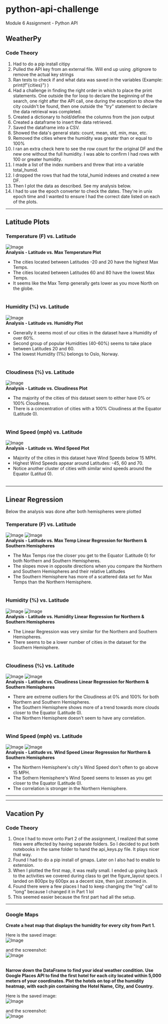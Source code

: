 # python-api-challenge
Module 6 Assignment - Python API

## WeatherPy

### Code Theory

1. Had to do a pip install citipy
2. Pulled the API key from an external file. Will end up using .gitignore to remove the actual key strings
3. Ran tests to check if and what data was saved in the variables (Example: print(f"{cities}") )
4. Had a challenge in finding the right order in which to place the print statements. One outside the for loop to declare the beginning of the search, one right after the API call, one during the exception to show the city couldn't be found, then one outside the "try" statement to declare the data retrieval was completed.  
5. Created a dictionary to hold/define the columns from the json output
6. Created a dataframe to insert the data retrieved.
7. Saved the dataframe into a CSV.
8. Showed the data's general stats: count, mean, std, min, max, etc.
9. Removed the cities where the humidity was greater than or equal to 100%
10. I ran an extra check here to see the row count for the original DF and the new one without the full humidity. I was able to confirm I had rows with 100 or greater humidity.
11. I made a list of the index numbers and threw that into a variable total_humid. 
12. I dropped the rows that had the total_humid indexes and created a new DF.
13. Then I plot the data as described.  See my analysis below.
14. I had to use the epoch converter to check the dates. They're in unix epoch time and I wanted to ensure I had the correct date listed on each of the plots.
<hr>

## Latitude Plots

### Temperature (F) vs. Latitude <br/>
![Image](/Output/fig1.png)<br/>
**Analysis - Latitude vs. Max Temperature Plot**<br/>
* The cities located between Latitudes -20 and 20 have the highest Max Temps.
* The cities located between Latitudes 60 and 80 have the lowest Max Temps.
* It seems like the Max Temp generally gets lower as you move North on the globe.
<br/><br/>

### Humidity (%) vs. Latitude<br/>
![Image](/Output/fig2.png)<br/>
**Analysis - Latitude vs. Humidity Plot**<br/>
* Generally it seems most of our cities in the dataset have a Humidity of over 60%.
* Second group of popular Humidities (40-60%) seems to take place between Latitudes 20 and 60.
* The lowest Humidity (1%) belongs to Oslo, Norway.
<br/><br/>

### Cloudiness (%) vs. Latitude<br/>
![Image](/Output/fig3.png)<br/>
**Analysis - Latitude vs. Cloudiness Plot**
* The majority of the cities of this dataset seem to either have 0% or 100% Cloudiness.
* There is a concentration of cities with a 100% Cloudiness at the Equator (Latitude 0).
<br/><br/>

### Wind Speed (mph) vs. Latitude<br/>
![Image](/Output/fig4.png)<br/>
**Analysis - Latitude vs. Wind Speed Plot**
* Majority of the cities in this dataset have Wind Speeds below 15 MPH.
* Highest Wind Speeds appear around Latitudes: -45, 60 and 70.
* Notice another cluster of cities with similar wind speeds around the Equator (Latitud 0).
<br/><br/>

<hr>

## Linear Regression
Below the analysis was done after both hemispheres were plotted

### Temperature (F) vs. Latitude<br/>
![Image](/Output/north_tempvLat.png) ![Image](/Output/south_tempvLat.png)<br/>
**Analysis - Latitude vs. Max Temp Linear Regression for Northern & Southern Hemispheres**
* The Max Temps rise the closer you get to the Equator (Latitude 0) for both Northern and Southern Hemispheres.
* The slopes move in opposite directions when you compare the Northern and Southern Hemispheres and their relative Latitudes
* The Southern Hemisphere has more of a scattered data set for Max Temps than the Northern Hemisphere.
<br/><br/>

### Humidity (%) vs. Latitude<br/>
![Image](/Output/north_tempvhumid.png) ![Image](/Output/south_tempvhumid.png)<br/>
**Analysis - Latitude vs. Humidity Linear Regression for Northern & Southern Hemispheres**
* The Linear Regression was very similar for the Northern and Southern Hemispheres.
* There seems to be a lower number of cities in the dataset for the Southern Hemisphere.
<br/><br/>

### Cloudiness (%) vs. Latitude<br/>
![Image](/Output/north_tempvcloud.png) ![Image](/Output/south_tempvcloud.png)<br/>
**Analysis - Latitude vs. Cloudiness Linear Regression for Northern & Southern Hemispheres**
* There are extreme outliers for the Cloudiness at 0% and 100% for both Northern and Southern Hemispheres.
* The Southern Hemisphere shows more of a trend towards more clouds closer to the Equator (Latitude 0).
* The Northern Hemisphere doesn't seem to have any correlation.
<br/><br/>

### Wind Speed (mph) vs. Latitude<br/>
![Image](/Output/north_tempvwindspd.png) ![Image](/Output/south_tempvwindspd.png)<br/>
**Analysis - Latitude vs. Wind Speed Linear Regression for Northern & Southern Hemispheres**
* The Northern Hemisphere's city's Wind Speed don't often to go above 15 MPH.
* The Sothern Hemisphere's Wind Speed seems to lessen as you get closer to the Equator (Latitude 0).
* The correlation is stronger in the Northern Hemisphere.

<hr>
<hr>

## Vacation Py

### Code Theory
1. Once I had to move onto Part 2 of the assignment, I realized that some files were affected by having separate folders. So I decided to put both notebooks in the same folder to hand the api_keys.py file. It plays nicer that way.
2. Found I had to do a pip install of gmaps. Later on I also had to enable to extension.
3. When I plotted the first map, it was really small.  I ended up going back to the activities we covered during class to get the figure_layout specs.  I landed on 800px by 600px as a decent size, then just zoomed in.
4. Found there were a few places I had to keep changing the "lng" call to "long" because I changed it in Part 1 lol
5. This seemed easier because the first part had all the setup.
<hr>

### Google Maps

**Create a heat map that displays the humidity for every city from Part 1.**

Here is the saved image: <br/>
![Image](/Output/google-heatmap.png) <br/>

and the screenshot:<br/>
![Image](/Output/google-heatmap-screenshot.png)<br/><br/>

**Narrow down the DataFrame to find your ideal weather condition. Use Google Places API to find the first hotel for each city located within 5,000 meters of your coordinates. Plot the hotels on top of the humidity heatmap, with each pin containing the Hotel Name, City, and Country.**

Here is the saved image: <br/>
![Image](/Output/google-heatmap_markers.png) <br/>

and the screenshot:<br/>
![Image](/Output/google-heatmap_markers-screenshot.png)<br/><br/>